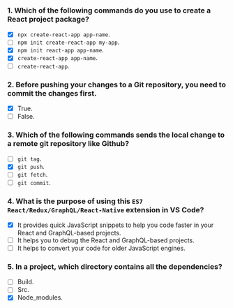 ### 1. Which of the following commands do you use to create a React project package?

- [x] `npx create-react-app app-name`.
- [ ] `npm init create-react-app my-app`.
- [x] `npm init react-app app-name`.
- [x] `create-react-app app-name`.
- [ ] `create-react-app`.

### 2. Before pushing your changes to a Git repository, you need to commit the changes first.

- [x] True.
- [ ] False.

### 3. Which of the following commands sends the local change to a remote git repository like Github?

- [ ] `git tag`.
- [x] `git push`.
- [ ] `git fetch`.
- [ ] `git commit`.

### 4. What is the purpose of using this `ES7 React/Redux/GraphQL/React-Native` extension in VS Code?

- [x] It provides quick JavaScript snippets to help you code faster in your React and GraphQL-based projects.
- [ ] It helps you to debug the React and GraphQL-based projects.
- [ ] It helps to convert your code for older JavaScript engines.

### 5. In a project, which directory contains all the dependencies?

- [ ] Build.
- [ ] Src.
- [x] Node_modules.
